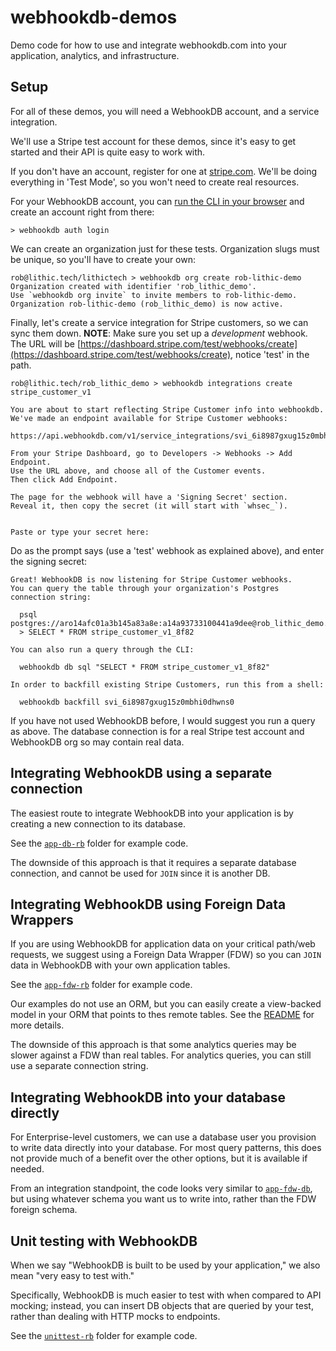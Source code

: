 # webhookdb-demos

Demo code for how to use and integrate webhookdb.com into your application, analytics, and infrastructure.

## Setup

For all of these demos, you will need a WebhookDB account, and a service integration.

We'll use a Stripe test account for these demos, since it's easy to get started
and their API is quite easy to work with.

If you don't have an account, register for one at [stripe.com](https://dashboard.stripe.com/register).
We'll be doing everything in 'Test Mode', so you won't need to create real resources.

For your WebhookDB account, you can [run the CLI in your browser](https://webhookdb.com/terminal)
and create an account right from there:

    > webhookdb auth login

We can create an organization just for these tests.
Organization slugs must be unique, so you'll have to create your own:

    rob@lithic.tech/lithictech > webhookdb org create rob-lithic-demo
    Organization created with identifier 'rob_lithic_demo'.
    Use `webhookdb org invite` to invite members to rob-lithic-demo.
    Organization rob-lithic-demo (rob_lithic_demo) is now active.

Finally, let's create a service integration for Stripe customers,
so we can sync them down.
**NOTE**: Make sure you set up a *development* webhook.
The URL will be [https://dashboard.stripe.com/test/webhooks/create](https://dashboard.stripe.com/test/webhooks/create),
notice 'test' in the path.

```
rob@lithic.tech/rob_lithic_demo > webhookdb integrations create stripe_customer_v1

You are about to start reflecting Stripe Customer info into webhookdb.
We've made an endpoint available for Stripe Customer webhooks:

https://api.webhookdb.com/v1/service_integrations/svi_6i8987gxug15z0mbhi0dhwns0

From your Stripe Dashboard, go to Developers -> Webhooks -> Add Endpoint.
Use the URL above, and choose all of the Customer events.
Then click Add Endpoint.

The page for the webhook will have a 'Signing Secret' section.
Reveal it, then copy the secret (it will start with `whsec_`).
      

Paste or type your secret here:
```

Do as the prompt says (use a 'test' webhook as explained above),
and enter the signing secret:

```
Great! WebhookDB is now listening for Stripe Customer webhooks.
You can query the table through your organization's Postgres connection string:

  psql postgres://aro14afc01a3b145a83a8e:a14a93733100441a9dee@rob_lithic_demo.db.webhookdb.com:5432/adb14a2b6c2c2a58db1549
  > SELECT * FROM stripe_customer_v1_8f82

You can also run a query through the CLI:

  webhookdb db sql "SELECT * FROM stripe_customer_v1_8f82"
  
In order to backfill existing Stripe Customers, run this from a shell:

  webhookdb backfill svi_6i8987gxug15z0mbhi0dhwns0
```

If you have not used WebhookDB before, I would suggest you run a query as above.
The database connection is for a real Stripe test account and WebhookDB org
so may contain real data.

## Integrating WebhookDB using a separate connection

The easiest route to integrate WebhookDB into your application is
by creating a new connection to its database.

See the [`app-db-rb`](https://github.com/lithictech/webhookdb-demos/tree/main/app-db-rb) folder for example code.

The downside of this approach is that it requires a separate database connection,
and cannot be used for `JOIN` since it is another DB.

## Integrating WebhookDB using Foreign Data Wrappers

If you are using WebhookDB for application data on your critical path/web requests,
we suggest using a Foreign Data Wrapper (FDW) so you can `JOIN` data in WebhookDB
with your own application tables.

See the [`app-fdw-rb`](https://github.com/lithictech/webhookdb-demos/tree/main/app-fdw-rb) folder for example code.

Our examples do not use an ORM, but you can easily create a view-backed model
in your ORM that points to thes remote tables.
See the [README](https://github.com/lithictech/webhookdb-demos/tree/main/app-fdw-rb#view-backed-orm-models) for more details.

The downside of this approach is that some analytics queries may be slower against
a FDW than real tables. For analytics queries, you can still use a separate connection string.

## Integrating WebhookDB into your database directly

For Enterprise-level customers, we can use a database user you provision
to write data directly into your database. For most query patterns, this does not provide much
of a benefit over the other options, but it is available if needed.

From an integration standpoint, the code looks very similar to [`app-fdw-db`](https://github.com/lithictech/webhookdb-demos/tree/main/app-fdw-rb),
but using whatever schema you want us to write into, rather than the FDW foreign schema.

## Unit testing with WebhookDB

When we say "WebhookDB is built to be used by your application,"
we also mean "very easy to test with."

Specifically, WebhookDB is much easier to test with when compared to API mocking;
instead, you can insert DB objects that are queried by your test,
rather than dealing with HTTP mocks to endpoints.

See the [`unittest-rb`](https://github.com/lithictech/webhookdb-demos/tree/main/unittest-rb) folder for example code.

